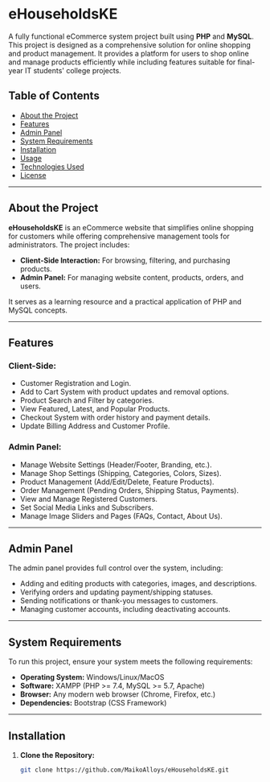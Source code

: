 # eHouseholdsKE

A fully functional eCommerce system project built using **PHP** and **MySQL**. This project is designed as a comprehensive solution for online shopping and product management. It provides a platform for users to shop online and manage products efficiently while including features suitable for final-year IT students' college projects.

## Table of Contents
- [About the Project](#about-the-project)
- [Features](#features)
- [Admin Panel](#admin-panel)
- [System Requirements](#system-requirements)
- [Installation](#installation)
- [Usage](#usage)
- [Technologies Used](#technologies-used)
- [License](#license)

---

## About the Project
**eHouseholdsKE** is an eCommerce website that simplifies online shopping for customers while offering comprehensive management tools for administrators. The project includes:
- **Client-Side Interaction:** For browsing, filtering, and purchasing products.
- **Admin Panel:** For managing website content, products, orders, and users.

It serves as a learning resource and a practical application of PHP and MySQL concepts.

---

## Features
### Client-Side:
- Customer Registration and Login.
- Add to Cart System with product updates and removal options.
- Product Search and Filter by categories.
- View Featured, Latest, and Popular Products.
- Checkout System with order history and payment details.
- Update Billing Address and Customer Profile.

### Admin Panel:
- Manage Website Settings (Header/Footer, Branding, etc.).
- Manage Shop Settings (Shipping, Categories, Colors, Sizes).
- Product Management (Add/Edit/Delete, Feature Products).
- Order Management (Pending Orders, Shipping Status, Payments).
- View and Manage Registered Customers.
- Set Social Media Links and Subscribers.
- Manage Image Sliders and Pages (FAQs, Contact, About Us).

---

## Admin Panel
The admin panel provides full control over the system, including:
- Adding and editing products with categories, images, and descriptions.
- Verifying orders and updating payment/shipping statuses.
- Sending notifications or thank-you messages to customers.
- Managing customer accounts, including deactivating accounts.

---

## System Requirements
To run this project, ensure your system meets the following requirements:
- **Operating System:** Windows/Linux/MacOS
- **Software:** XAMPP (PHP >= 7.4, MySQL >= 5.7, Apache)
- **Browser:** Any modern web browser (Chrome, Firefox, etc.)
- **Dependencies:** Bootstrap (CSS Framework)

---

## Installation
1. **Clone the Repository:**
   ```bash
   git clone https://github.com/MaikoAlloys/eHouseholdsKE.git
